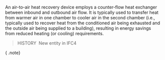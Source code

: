 ﻿An air-to-air heat recovery device employs a counter-flow heat exchanger between inbound and outbound air flow. It is typically used to transfer heat from warmer air in one chamber to cooler air in the second chamber (i.e., typically used to recover heat from the conditioned air being exhausted and the outside air being supplied to a building), resulting in energy savings from reduced heating (or cooling) requirements.

> HISTORY&nbsp; New entity in IFC4

{ .note}
>
